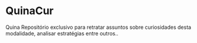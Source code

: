 # QuinaCur
Quina	Repositório exclusivo para retratar assuntos sobre curiosidades desta modalidade, analisar estratégias entre outros.. 
